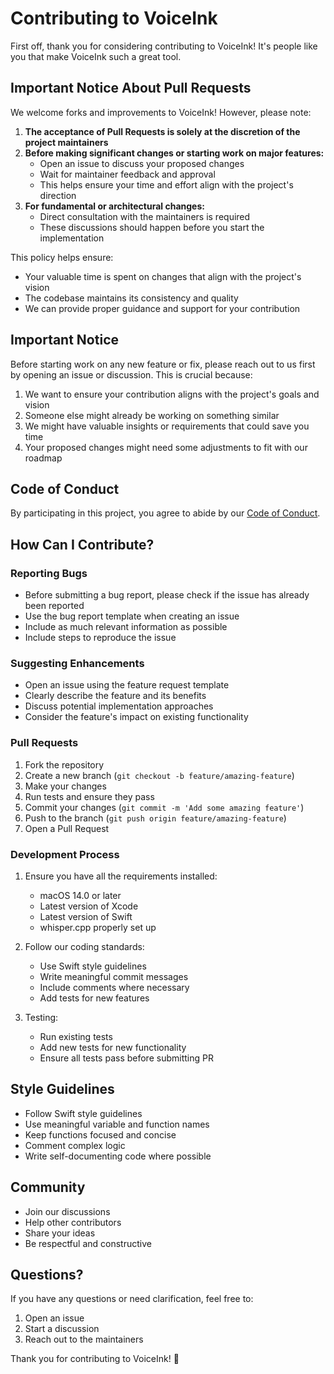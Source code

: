 # Contributing to VoiceInk

First off, thank you for considering contributing to VoiceInk! It's people like you that make VoiceInk such a great tool.

## Important Notice About Pull Requests

We welcome forks and improvements to VoiceInk! However, please note:

1. **The acceptance of Pull Requests is solely at the discretion of the project maintainers**
2. **Before making significant changes or starting work on major features:**
   - Open an issue to discuss your proposed changes
   - Wait for maintainer feedback and approval
   - This helps ensure your time and effort align with the project's direction
3. **For fundamental or architectural changes:**
   - Direct consultation with the maintainers is required
   - These discussions should happen before you start the implementation

This policy helps ensure:
- Your valuable time is spent on changes that align with the project's vision
- The codebase maintains its consistency and quality
- We can provide proper guidance and support for your contribution

## Important Notice

Before starting work on any new feature or fix, please reach out to us first by opening an issue or discussion. This is crucial because:

1. We want to ensure your contribution aligns with the project's goals and vision
2. Someone else might already be working on something similar
3. We might have valuable insights or requirements that could save you time
4. Your proposed changes might need some adjustments to fit with our roadmap

## Code of Conduct

By participating in this project, you agree to abide by our [Code of Conduct](CODE_OF_CONDUCT.md).

## How Can I Contribute?

### Reporting Bugs

- Before submitting a bug report, please check if the issue has already been reported
- Use the bug report template when creating an issue
- Include as much relevant information as possible
- Include steps to reproduce the issue

### Suggesting Enhancements

- Open an issue using the feature request template
- Clearly describe the feature and its benefits
- Discuss potential implementation approaches
- Consider the feature's impact on existing functionality

### Pull Requests

1. Fork the repository
2. Create a new branch (`git checkout -b feature/amazing-feature`)
3. Make your changes
4. Run tests and ensure they pass
5. Commit your changes (`git commit -m 'Add some amazing feature'`)
6. Push to the branch (`git push origin feature/amazing-feature`)
7. Open a Pull Request

### Development Process

1. Ensure you have all the requirements installed:
   - macOS 14.0 or later
   - Latest version of Xcode
   - Latest version of Swift
   - whisper.cpp properly set up

2. Follow our coding standards:
   - Use Swift style guidelines
   - Write meaningful commit messages
   - Include comments where necessary
   - Add tests for new features

3. Testing:
   - Run existing tests
   - Add new tests for new functionality
   - Ensure all tests pass before submitting PR

## Style Guidelines

- Follow Swift style guidelines
- Use meaningful variable and function names
- Keep functions focused and concise
- Comment complex logic
- Write self-documenting code where possible

## Community

- Join our discussions
- Help other contributors
- Share your ideas
- Be respectful and constructive

## Questions?

If you have any questions or need clarification, feel free to:
1. Open an issue
2. Start a discussion
3. Reach out to the maintainers

Thank you for contributing to VoiceInk! 🎉 